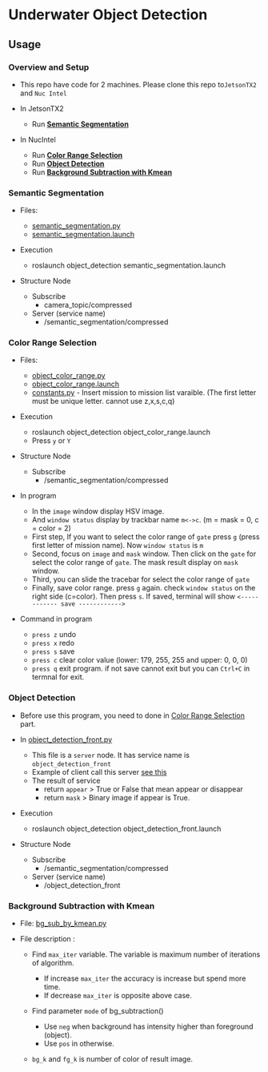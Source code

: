 # Underwater Object Detection

## Usage

### Overview and Setup

* This repo have code for 2 machines. Please clone this repo to`JetsonTX2` and `Nuc Intel`

* In JetsonTX2
    - Run **[Semantic Segmentation](#semantic-segmentation)**

* In NucIntel 
    - Run **[Color Range Selection](#color-range-selection)**
    - Run **[Object Detection](#object-detection)**
    - Run **[Background Subtraction with Kmean](#background-subtraction-with-kmean)**

 
### Semantic Segmentation

* Files:
    - [semantic_segmentation.py](https://github.com/skconan/underwater_object_detection/blob/master/src/semantic_segmentation.py)
    - [semantic_segmentation.launch](https://github.com/skconan/underwater_object_detection/blob/master/launch/semantic_segmentation.launch)

* Execution
    - roslaunch object_detection semantic_segmentation.launch

* Structure Node
    - Subscribe
        - camera_topic/compressed
    - Server (service name)
        - /semantic_segmentation/compressed

### Color Range Selection
 
 * Files:
    - [object_color_range.py](https://github.com/skconan/underwater_object_detection/blob/master/src/object_color_range.py)
    - [object_color_range.launch](https://github.com/skconan/underwater_object_detection/blob/master/launch/object_color_range.launch)
    - [constants.py](https://github.com/skconan/underwater_object_detection/blob/master/src/constants.py) - Insert mission to mission list varaible. (The first letter must be unique letter. cannot use z,x,s,c,q)
    
 * Execution
    - roslaunch object_detection object_color_range.launch
    - Press `y` or `Y`
 
 * Structure Node
    - Subscribe
        - /semantic_segmentation/compressed
 
 * In program
    - In the `image` window display HSV image.
    - And `window status` display by trackbar name `m<->c`. (m = mask = 0, c = color = 2)
    - First step, If you want to select the color range of `gate` press `g` (press first letter of mission name). Now `window status` is `m`
    - Second, focus on `image` and `mask` window. Then click on the `gate` for select the color range of `gate`. The mask result display on `mask` window.
    - Third, you can slide the tracebar for select the color range of `gate`
    - Finally, save color range. press `g` again. check `window status` on the right side (c=color). Then press `s`. If saved, terminal will show `<------------ save ------------>`
    
  * Command in program  
    - `press z` undo
    - `press x` redo
    - `press s` save
    - `press c` clear color value (lower: 179, 255, 255 and upper: 0, 0, 0) 
    - `press q`	exit program. if not save cannot exit but you can `Ctrl+C` in termnal for exit.

### Object Detection

* Before use this program, you need to done in [Color Range Selection](#color-range-selection) part.
* In [object_detection_front.py](https://github.com/skconan/underwater_object_detection/blob/master/src/object_detection_front.py)
    - This file is a `server` node. It has service name is `object_detection_front`
    - Example of client call this server [see this](https://github.com/skconan/underwater_object_detection/blob/master/src/call_obj_detection.py) 
    - The result of service 
        - return `appear` > True or False that mean appear or disappear
        - return `mask`  > Binary image if appear is True. 
* Execution
    - roslaunch object_detection object_detection_front.launch

* Structure Node
    - Subscribe
        - /semantic_segmentation/compressed
    - Server (service name)
        - /object_detection_front

### Background Subtraction with Kmean

* File: [bg_sub_by_kmean.py](https://github.com/skconan/underwater_object_detection/blob/master/src/bg_sub_by_kmean.py)

* File description :
    - Find `max_iter` variable. The variable is maximum number of iterations of algorithm.
      - If increase `max_iter` the accuracy is increase but spend more time.
      - If decrease `max_iter` is opposite above case.
    
    - Find parameter `mode` of bg_subtraction()
      - Use `neg` when background has intensity higher than foreground (object).
      - Use `pos` in otherwise.
    
    - `bg_k` and `fg_k` is number of color of result image.
    
